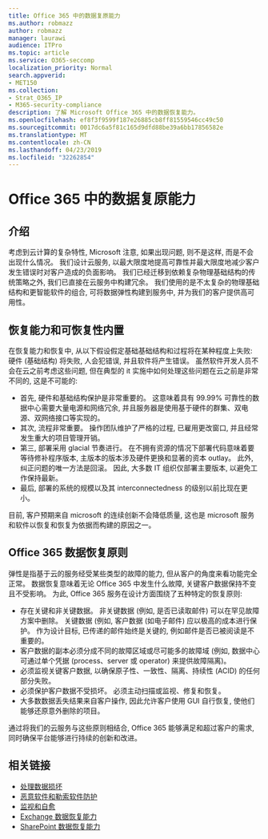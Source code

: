 ```yaml
---
title: Office 365 中的数据复原能力
ms.author: robmazz
author: robmazz
manager: laurawi
audience: ITPro
ms.topic: article
ms.service: O365-seccomp
localization_priority: Normal
search.appverid:
- MET150
ms.collection:
- Strat_O365_IP
- M365-security-compliance
description: 了解 Microsoft Office 365 中的数据恢复能力。
ms.openlocfilehash: ef8f3f9599f187e26885cb8ff81559546cc49c50
ms.sourcegitcommit: 0017dc6a5f81c165d9dfd88be39a6bb17856582e
ms.translationtype: MT
ms.contentlocale: zh-CN
ms.lasthandoff: 04/23/2019
ms.locfileid: "32262854"
---
```

# <a name="data-resiliency-in-office-365"></a>Office 365 中的数据复原能力

## <a name="introduction"></a>介绍
考虑到云计算的复杂特性, Microsoft 注意, 如果出现问题, 则不是这样, 而是不会出现什么情况。 我们设计云服务, 以最大限度地提高可靠性并最大限度地减少客户发生错误时对客户造成的负面影响。 我们已经迁移到依赖复杂物理基础结构的传统策略之外, 我们已直接在云服务中构建冗余。 我们使用的是不太复杂的物理基础结构和更智能软件的组合, 可将数据弹性构建到服务中, 并为我们的客户提供高可用性。 

## <a name="resiliency-and-recoverability-are-built-in"></a>恢复能力和可恢复性内置 
在恢复能力和恢复中, 从以下假设假定基础基础结构和过程将在某种程度上失败: 硬件 (基础结构) 将失败, 人会犯错误, 并且软件将产生错误。 虽然软件开发人员不会在云之前考虑这些问题, 但在典型的 it 实施中如何处理这些问题在云之前是非常不同的, 这是不可能的: 
- 首先, 硬件和基础结构保护是非常重要的。 这意味着具有 99.99% 可靠性的数据中心需要大量电源和网络冗余, 并且服务器是使用基于硬件的群集、双电源、双网络接口等实现的。 
- 其次, 流程非常重要。 操作团队维护了严格的过程, 已雇用更改窗口, 并且经常发生重大的项目管理开销。 
- 第三, 部署采用 glacial 节奏进行。 在不拥有资源的情况下部署代码意味着要等待修补程序版本, 主版本的版本涉及硬件更换和显著的资本 outlay。 此外, 纠正问题的唯一方法是回滚。 因此, 大多数 IT 组织仅部署主要版本, 以避免工作保持最新。 
- 最后, 部署的系统的规模以及其 interconnectedness 的级别以前比现在更小。 

目前, 客户预期来自 microsoft 的连续创新不会降低质量, 这也是 microsoft 服务和软件以恢复和恢复为依据而构建的原因之一。 

## <a name="office-365-data-resiliency-principles"></a>Office 365 数据恢复原则 
弹性是指基于云的服务经受某些类型的故障的能力, 但从客户的角度来看功能完全正常。 数据恢复意味着无论 Office 365 中发生什么故障, 关键客户数据保持不变且不受影响。 为此, Office 365 服务在设计方面围绕了五种特定的恢复原则: 
- 存在关键和非关键数据。 非关键数据 (例如, 是否已读取邮件) 可以在罕见故障方案中删除。 关键数据 (例如, 客户数据 (如电子邮件) 应以极高的成本进行保护。 作为设计目标, 已传递的邮件始终是关键的, 例如邮件是否已被阅读是不重要的。 
- 客户数据的副本必须分成不同的故障区域或尽可能多的故障域 (例如, 数据中心可通过单个凭据 (process、server 或 operator) 来提供故障隔离)。 
- 必须监视关键客户数据, 以确保原子性、一致性、隔离、持续性 (ACID) 的任何部分失败。 
- 必须保护客户数据不受损坏。 必须主动扫描或监视、修复和恢复。 
- 大多数数据丢失结果来自客户操作, 因此允许客户使用 GUI 自行恢复, 使他们能够还原意外删除的项目。 
 
通过将我们的云服务与这些原则相结合, Office 365 能够满足和超过客户的需求, 同时确保平台能够进行持续的创新和改进。 

## <a name="related-links"></a>相关链接

- [处理数据损坏](office-365-dealing-with-data-corruption.md)
- [恶意软件和勒索软件防护](office-365-malware-and-ransomware-protection.md)
- [监视和自愈](office-365-monitoring-and-self-healing.md)
- [Exchange 数据恢复能力](office-365-exchange-data-resiliency.md)
- [SharePoint 数据恢复能力](office-365-sharepoint-data-resiliency.md)